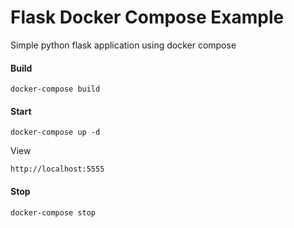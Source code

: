 # Flask Docker Compose Example

Simple python flask application using docker compose

#### Build

```docker-compose build```

#### Start

```docker-compose up -d```

View

```http://localhost:5555```

#### Stop

```docker-compose stop```